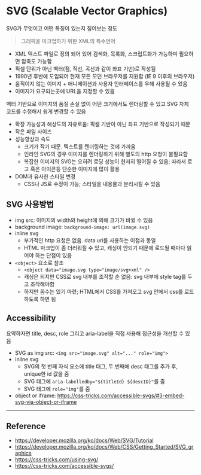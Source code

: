 # SVG (Scalable Vector Graphics)

SVG가 무엇이고 어떤 특징이 있는지 짚어보는 정도

> 그래픽을 마크업하기 위한 XML의 특수언어

- XML 텍스트 파일로 정의 되어 있어 검색화, 목록화, 스크립트화가 가능하며 필요하면 압축도 가능함
- 픽셀 단위가 아닌 벡터(점, 직선, 곡선과 같이 좌표 기반)로 작성됨
- 1990년 후반에 도입되어 현재 모든 모던 브라우저를 지원함 (IE 9 이후의 브라우저)
- 움직이지 않는 이미지 + 애니메이션과 사용자 인터페이스를 우해 사용될 수 있음
- 이미지가 요구되는곳에 URL을 지정할 수 있음

벡터 기반으로 이미지의 품질 손실 없이 어떤 크기에서도 렌더링할 수 있고 SVG 자체 코드를 수정해서 쉽게 변경할 수 있음

- 확장 가능성과 해상도의 자유로움: 픽셀 기반이 아닌 좌표 기반으로 작성되기 때문
- 작은 파일 사이즈
- 성능향상과 속도
  - 크기가 작기 때문. 텍스트를 렌더링하는 것에 가까움
  - 인라인 SVG의 경우 이미지를 렌더링하기 위해 별도의 http 요청이 불필요함
  - 복잡한 이미지의 SVG는 오히려 로딩 성능이 현저히 떨어질 수 있음; 따라서 로고 혹은 아이콘등 단순한 이미지에 많이 활용
- DOM과 유사한 스타일 변경
  - CSS나 JS로 수정이 가능; 스타일을 내용물과 분리시킬 수 있음

## SVG 사용방법
- img src: 이미지의 width와 height에 의해 크기가 바뀔 수 있음
- background image: `background-image: url(image.svg)`
- inline svg
  - 부가적인 http 요청은 없음. data uri를 사용하는 이점과 동일
  - HTML 마크업이 좀 더러워질 수 있고, 캐싱이 안되기 때문에 로드될 때마다 읽어야 하는 단점이 있음
- `<object>` 요소로 참조
  - `<object data="image.svg type="image/svg+xml" />`
  - 캐싱은 되지만 CSS로 svg 내부를 조작할 순 없음: svg 내부에 style tag를 두고 조작해야함
  - 하지만 꼼수는 있기 마련; HTML에서 CSS를 가져오고 svg 안에서 css를 로드하도록 하면 됨

## Accessibility
요약하자면 title, desc, role 그리고 aria-label을 직접 사용해 접근성을 개선할 수 있음

- SVG as img src: `<img src="image.svg" alt="..." role="img">`
- inline svg
  - SVG의 첫 번째 자식 요소에 title 태그, 두 번째에 desc 태그를 추가 후, unique한 id 값을 줌
  - SVG 태그에 `aria-labelledby="${titleId} ${descID}"`를 줌
  - SVG 태그에 `role="img"`를 줌
- object or iframe: https://css-tricks.com/accessible-svgs/#3-embed-svg-via-object-or-iframe


---
## Reference
- https://developer.mozilla.org/ko/docs/Web/SVG/Tutorial
- https://developer.mozilla.org/ko/docs/Web/CSS/Getting_Started/SVG_graphics
- https://css-tricks.com/using-svg/
- https://css-tricks.com/accessible-svgs/

